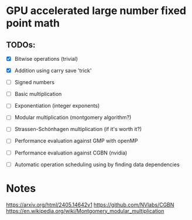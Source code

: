 # GPU accelerated large number fixed point math
## TODOs:
- [x] Bitwise operations (trivial)
- [x] Addition using carry save 'trick'
- [ ] Signed numbers
- [ ] Basic multiplication
- [ ] Exponentiation (integer exponents)
- [ ] Modular multiplication (montgomery algorithm?)
- [ ] Strassen-Schönhagen multiplication (if it's worth it?)

- [ ] Performance evaluation against GMP with openMP
- [ ] Performance evaluation against CGBN (nvidia)

- [ ] Automatic operation scheduling using by finding data dependencies

# Notes

https://arxiv.org/html/2405.14642v1
https://github.com/NVlabs/CGBN
https://en.wikipedia.org/wiki/Montgomery_modular_multiplication
